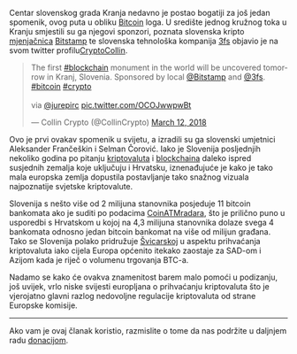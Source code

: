 Centar slovenskog grada Kranja nedavno je postao bogatiji za još jedan spomenik, ovog puta u obliku [Bitcoin][btc] loga. U središte jednog kružnog toka u Kranju smjestili su ga njegovi sponzori, poznata slovenska kripto [mjenjačnica][exc] [Bitstamp][bitstamp] te slovenska tehnološka kompanija [3fs][3fs] objavio je na svom twitter profilu[CryptoCollin][collin].

<blockquote class="twitter-tweet" data-lang="en"><p lang="en" dir="ltr">The first <a href="https://twitter.com/hashtag/blockchain?src=hash&amp;ref_src=twsrc%5Etfw">#blockchain</a> monument in the world will be uncovered tomorrow in Kranj, Slovenia.  Sponsored by local <a href="https://twitter.com/Bitstamp?ref_src=twsrc%5Etfw">@Bitstamp</a> and <a href="https://twitter.com/3fs?ref_src=twsrc%5Etfw">@3fs</a>. <a href="https://twitter.com/hashtag/bitcoin?src=hash&amp;ref_src=twsrc%5Etfw">#bitcoin</a> <a href="https://twitter.com/hashtag/crypto?src=hash&amp;ref_src=twsrc%5Etfw">#crypto</a> <br><br>via <a href="https://twitter.com/jurepirc?ref_src=twsrc%5Etfw">@jurepirc</a> <a href="https://t.co/OCOJwwpwBt">pic.twitter.com/OCOJwwpwBt</a></p>&mdash; Collin Crypto (@CollinCrypto) <a href="https://twitter.com/CollinCrypto/status/973179144468094976?ref_src=twsrc%5Etfw">March 12, 2018</a></blockquote>
<script async src="https://platform.twitter.com/widgets.js" charset="utf-8"></script>

Ovo je prvi ovakav spomenik u svijetu, a izradili su ga slovenski umjetnici Aleksander Frančeškin i Selman Čorović. Iako je Slovenija posljednjih nekoliko godina po pitanju [kriptovaluta][cc] i [blockchaina][bc] daleko ispred susjednih zemalja koje uključuju i Hrvatsku, iznenađujuće je kako je tako mala europska zemlja dopustila postavljanje tako snažnog vizuala najpoznatije svjetske kriptovalute. 

Slovenija s nešto više od 2 milijuna stanovnika posjeduje 11 bitcoin bankomata ako je suditi po podacima [CoinATMradara][atm], što je prilično puno u usporedbi s Hrvatskom u kojoj na 4,3 milijuna stanovnika dolaze svega 4 bankomata odnosno jedan bitcoin bankomat na više od milijun građana. Tako se Slovenija polako pridružuje [Švicarskoj][švic] u aspektu prihvaćanja kriptovaluta iako cijela Europa općenito itekako zaostaje za SAD-om i Azijom kada je riječ o volumenu trgovanja BTC-a.

Nadamo se kako će ovakva znamenitost barem malo pomoći u podizanju, još uvijek, vrlo niske svijesti europljana o prihvaćanju kriptovaluta što je vjerojatno glavni razlog nedovoljne regulacije kriptovaluta od strane Europske komisije.

---

Ako vam je ovaj članak koristio, razmislite o tome da nas podržite u daljnjem radu [donacijom][donate].

[donate]: https://bitfalls.com/hr/donate

[btc]: https://bitfalls.com/hr/2017/09/01/send-receive-bitcoin/
[bc]: https://bitfalls.com/hr/2017/08/20/blockchain-explained-blockchain-works/
[atm]: https://bitfalls.com/hr/2017/09/01/send-receive-bitcoin/
[exc]: https://bitfalls.com/hr/glossary/#exchange
[švic]: https://bitfalls.com/hr/2018/02/20/switzerland-publishes-ico-regulations-crypto-token-classifications/
[bitstamp]: https://www.bitstamp.net/
[3fs]: http://3fs.si/
[collin]: https://twitter.com/CollinCrypto/status/973179144468094976
[cc]: https://bitfalls.com/hr/2017/08/20/cryptocurrency/
